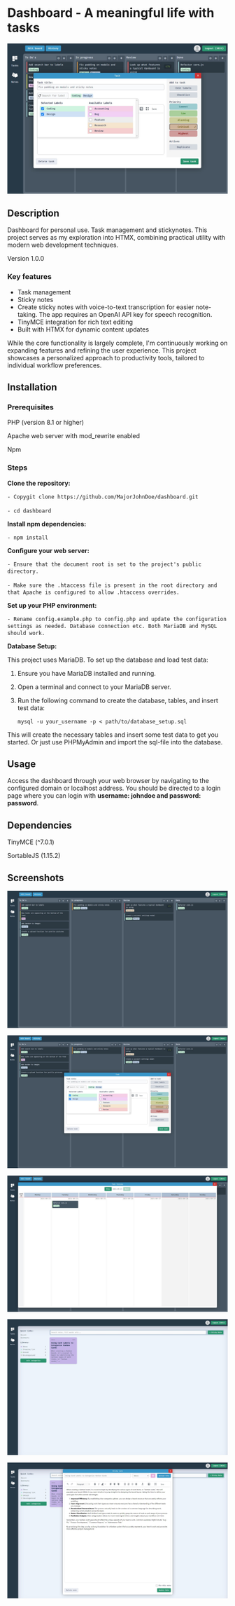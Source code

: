 # Dashboard - A meaningful life with tasks

![View over a task management board](screenshot_header.jpg)

## Description
Dashboard for personal use. Task management and stickynotes. This project serves as my exploration into HTMX, combining practical utility with modern web development techniques.

Version 1.0.0
### Key features

- Task management
- Sticky notes
- Create sticky notes with voice-to-text transcription for easier note-taking. The app requires an OpenAI API key for speech recognition.
- TinyMCE integration for rich text editing
- Built with HTMX for dynamic content updates

While the core functionality is largely complete, I'm continuously working on expanding features and refining the user experience. This project showcases a personalized approach to productivity tools, tailored to individual workflow preferences.

## Installation
### Prerequisites

PHP (version 8.1 or higher)

Apache web server with mod_rewrite enabled

Npm

### Steps

**Clone the repository:**

    - Copygit clone https://github.com/MajorJohnDoe/dashboard.git

    - cd dashboard

**Install npm dependencies:**

    - npm install

**Configure your web server:**

    - Ensure that the document root is set to the project's public directory.

    - Make sure the .htaccess file is present in the root directory and that Apache is configured to allow .htaccess overrides.

**Set up your PHP environment:**

    - Rename config.example.php to config.php and update the configuration settings as needed. Database connection etc. Both MariaDB and MySQL should work.

**Database Setup:**

This project uses MariaDB. To set up the database and load test data:

1. Ensure you have MariaDB installed and running.
2. Open a terminal and connect to your MariaDB server.
3. Run the following command to create the database, tables, and insert test data:

   ```
   mysql -u your_username -p < path/to/database_setup.sql
   ```

This will create the necessary tables and insert some test data to get you started. Or just use PHPMyAdmin and import the sql-file into the database.


## Usage
Access the dashboard through your web browser by navigating to the configured domain or localhost address. You should be directed to a login page where you can login with **username: johndoe and password: password**.

## Dependencies

TinyMCE (^7.0.1)

SortableJS (1.15.2)

## Screenshots

![View over a task management board](screenshot_1.jpg)

![Edit task with label search functionality](screenshot_2.jpg)

![Task history. Go back and look at older finished/archived tasks](screenshot_3.jpg)

![Stickynotes overview](screenshot_4.jpg)

![Stickynotes, edit sticky note](screenshot_5.jpg)